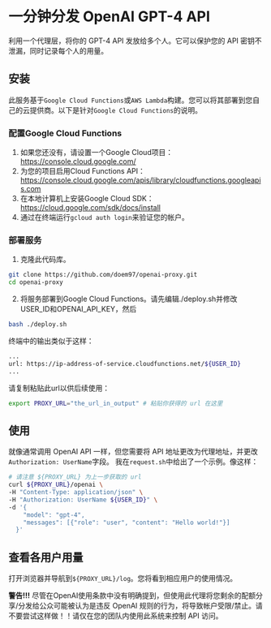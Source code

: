 # 一分钟分发 OpenAI GPT-4 API

利用一个代理层，将你的 GPT-4 API 发放给多个人。它可以保护您的 API 密钥不泄漏，同时记录每个人的用量。

## 安装

此服务基于`Google Cloud Functions`或`AWS Lambda`构建。您可以将其部署到您自己的云提供商。以下是针对`Google Cloud Functions`的说明。

### 配置Google Cloud Functions

1. 如果您还没有，请设置一个Google Cloud项目：https://console.cloud.google.com/
2. 为您的项目启用Cloud Functions API：https://console.cloud.google.com/apis/library/cloudfunctions.googleapis.com
3. 在本地计算机上安装Google Cloud SDK：https://cloud.google.com/sdk/docs/install
4. 通过在终端运行`gcloud auth login`来验证您的帐户。

### 部署服务

1. 克隆此代码库。
```bash
git clone https://github.com/doem97/openai-proxy.git
cd openai-proxy
```

2. 将服务部署到Google Cloud Functions。请先编辑./deploy.sh并修改USER_ID和OPENAI_API_KEY，然后
```bash
bash ./deploy.sh
```
终端中的输出类似于这样：
```bash
...
url: https://ip-address-of-service.cloudfunctions.net/${USER_ID}
...
```
请复制粘贴此url以供后续使用：
```bash
export PROXY_URL="the_url_in_output" # 粘贴你获得的 url 在这里
```

## 使用
就像通常调用 OpenAI API 一样，但您需要将 API 地址更改为代理地址，并更改`Authorization: UserName`字段。
我在`request.sh`中给出了一个示例。像这样：
```bash
# 请注意 ${PROXY_URL} 为上一步获取的 url
curl ${PROXY_URL}/openai \
-H "Content-Type: application/json" \
-H "Authorization: UserName ${USER_ID}" \
-d '{
    "model": "gpt-4",
    "messages": [{"role": "user", "content": "Hello world!"}]
  }'
```
## 查看各用户用量
打开浏览器并导航到`${PROXY_URL}/log`。您将看到相应用户的使用情况。

**警告!!!** 尽管在OpenAI使用条款中没有明确提到，但使用此代理将您剩余的配额分享/分发给公众可能被认为是违反 OpenAI 规则的行为，将导致帐户受限/禁止。请不要尝试这样做！！请仅在您的团队内使用此系统来控制 API 访问。
